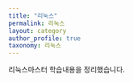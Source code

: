 ```yaml
---
title: "리눅스"
permalink: 리눅스
layout: category
author_profile: true
taxonomy: 리눅스
---
```


리눅스마스터 학습내용을 정리했습니다.
